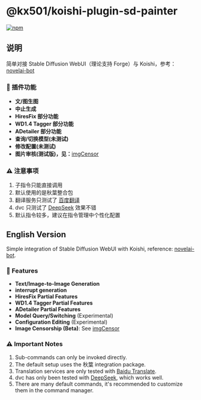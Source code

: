 # @kx501/koishi-plugin-sd-painter

[![npm](https://img.shields.io/npm/v/@kx501/koishi-plugin-sd-painter?style=flat-square)](https://www.npmjs.com/package/@kx501/koishi-plugin-sd-painter)

## 说明

简单对接 Stable Diffusion WebUI（理论支持 Forge）与 Koishi，参考：[novelai-bot](https://github.com/koishijs/novelai-bot)

### 🌟 插件功能

* **文/图生图**
* **中止生成**
* **HiresFix 部分功能**
* **WD1.4 Tagger 部分功能**
* **ADetailer 部分功能**
* **查询/切换模型(未测试)**
* **修改配置(未测试)**
* **图片审核(测试版)，见：**[imgCensor](https://github.com/Kx501/koishi-plugin-imgcensor)

### ⚠️ 注意事项

1. 子指令只能直接调用
2. 默认使用的是秋葉整合包
3. 翻译服务只测试了 [百度翻译](https://api.fanyi.baidu.com/api/trans/product/desktop)
4. dvc 只测试了 [DeepSeek](https://github.com/Kx501/koishi-plugin-imgcensor) 效果不错
5. 默认指令较多，建议在指令管理中个性化配置

## English Version

Simple integration of Stable Diffusion WebUI with Koishi, reference: [novelai-bot](https://github.com/koishijs/novelai-bot).

### 🌟 Features

* **Text/Image-to-Image Generation**
* **interrupt generation**
* **HiresFix Partial Features**
* **WD1.4 Tagger Partial Features**
* **ADetailer Partial Features**
* **Model Query/Switching** (Experimental)
* **Configuration Editing** (Experimental)
* **Image Censorship (Beta)**: See [imgCensor](https://github.com/Kx501/koishi-plugin-imgcensor)

### ⚠️ Important Notes

1. Sub-commands can only be invoked directly.
2. The default setup uses the 秋葉 integration package.
3. Translation services are only tested with [Baidu Translate](https://api.fanyi.baidu.com/api/trans/product/desktop).
4. dvc has only been tested with [DeepSeek](https://github.com/Kx501/koishi-plugin-imgcensor), which works well.
5. There are many default commands, it's recommended to customize them in the command manager.

